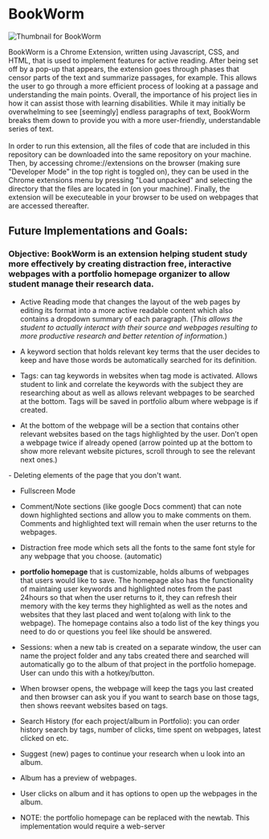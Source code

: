 # BookWorm

![Thumbnail for BookWorm](https://github.com/ltann/BookWorm/blob/master/bookworm.png?raw=true)

BookWorm is a Chrome Extension, written using Javascript, CSS, and HTML, that is used to implement features for active reading. After being set off by a pop-up that appears, the extension goes through phases that censor parts of the text and summarize passages, for example. This allows the user to go through a more efficient process of looking at a passage and understanding the main points. Overall, the importance of his project lies in how it can assist those with learning disabilities. While it may initially be overwhelming to see [seemingly] endless paragraphs of text, BookWorm breaks them down to provide you with a more user-friendly, understandable series of text. <br>
<br>
In order to run this extension, all the files of code that are included in this repository can be downloaded into the same repository on your machine. Then, by accessing chrome://extensions on the browser (making sure "Developer Mode" in the top right is toggled on),
they can be used in the Chrome extensions menu by pressing "Load unpacked" and selecting the directory that the files are located in (on your machine). Finally, the extension will be executeable in your browser to be used on webpages that are accessed thereafter. <br>


## Future Implementations and Goals:

### Objective: BookWorm is an extension helping student study more effectively by creating distraction free, interactive webpages with a portfolio homepage organizer to allow student manage their research data.

- Active Reading mode that changes the layout of the web pages by editing its format into a more active readable content which also contains a dropdown summary of each paragraph. (*This allows the student to actually interact with their source and webpages resulting to more productive research and better retention of information.*)

- A keyword section that holds relevant key terms that the user decides to keep and have those words be automatically searched for its definition.

- Tags: can tag keywords in websites when tag mode is activated. Allows student to link and correlate the keywords with the subject they are researching about as well as allows relevant webpages to be searched at the bottom. Tags will be saved in portfolio album where webpage is if created.

- At the bottom of the webpage will be a section that contains other relevant websites based on the tags highlighted by the user. Don’t open a webpage twice if already opened (arrow pointed up at the bottom to show more relevant website pictures, scroll through to see the relevant next ones.)

- Deleting elements of the page that you don't want.

- Fullscreen Mode

- Comment/Note sections (like google Docs comment) that can note down highlighted sections and allow you to make comments on them. Comments and highlighted text will remain when the user returns to the webpages.

- Distraction free mode which sets all the fonts to the same font style for any webpage that you choose. (automatic)

- **portfolio homepage** that is customizable, holds albums of webpages that users would like to save. The homepage also has the functionality of maintaing user keywords and highlighted notes from the past 24hours so that when the user returns to it, they can refresh their memory with the key terms they highlighted as well as the notes and websites that they last placed and went to(along with link to the webpage). The homepage contains also a todo list of the key things you need to do or questions you feel like should be answered. 

- Sessions: when a new tab is created on a separate window, the user can name the project folder and any tabs created there and searched will automatically go to the album of that project in the portfolio homepage. User can undo this with a hotkey/button.

- When browser opens, the webpage will keep the tags you last created and then browser can ask you if you want to search base on those tags, then shows reevant websites based on tags.

- Search History (for each project/album in Portfolio): you can order history search by tags, number of clicks, time spent on webpages, latest clicked on etc.

- Suggest (new) pages to continue your research when u look into an album. 

- Album has a preview of webpages.

- User clicks on album and it has options to open up the webpages in the album. 



- NOTE: the portfolio homepage can be replaced with the newtab. This implementation would require a web-server
